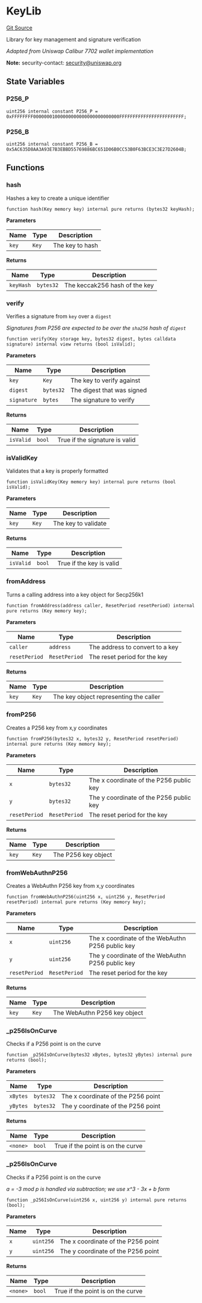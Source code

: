 # KeyLib
[Git Source](https://github.com/Uniswap/emissary/blob/087381249fbc6287846da8c4cb161a0495509338/src/KeyLib.sol)

Library for key management and signature verification

*Adapted from Uniswap Calibur 7702 wallet implementation*

**Note:**
security-contact: security@uniswap.org


## State Variables
### P256_P

```solidity
uint256 internal constant P256_P = 0xFFFFFFFF00000001000000000000000000000000FFFFFFFFFFFFFFFFFFFFFFFF;
```


### P256_B

```solidity
uint256 internal constant P256_B = 0x5AC635D8AA3A93E7B3EBBD55769886BC651D06B0CC53B0F63BCE3C3E27D2604B;
```


## Functions
### hash

Hashes a key to create a unique identifier


```solidity
function hash(Key memory key) internal pure returns (bytes32 keyHash);
```
**Parameters**

|Name|Type|Description|
|----|----|-----------|
|`key`|`Key`|The key to hash|

**Returns**

|Name|Type|Description|
|----|----|-----------|
|`keyHash`|`bytes32`|The keccak256 hash of the key|


### verify

Verifies a signature from `key` over a `digest`

*Signatures from P256 are expected to be over the `sha256` hash of `digest`*


```solidity
function verify(Key storage key, bytes32 digest, bytes calldata signature) internal view returns (bool isValid);
```
**Parameters**

|Name|Type|Description|
|----|----|-----------|
|`key`|`Key`|The key to verify against|
|`digest`|`bytes32`|The digest that was signed|
|`signature`|`bytes`|The signature to verify|

**Returns**

|Name|Type|Description|
|----|----|-----------|
|`isValid`|`bool`|True if the signature is valid|


### isValidKey

Validates that a key is properly formatted


```solidity
function isValidKey(Key memory key) internal pure returns (bool isValid);
```
**Parameters**

|Name|Type|Description|
|----|----|-----------|
|`key`|`Key`|The key to validate|

**Returns**

|Name|Type|Description|
|----|----|-----------|
|`isValid`|`bool`|True if the key is valid|


### fromAddress

Turns a calling address into a key object for Secp256k1


```solidity
function fromAddress(address caller, ResetPeriod resetPeriod) internal pure returns (Key memory key);
```
**Parameters**

|Name|Type|Description|
|----|----|-----------|
|`caller`|`address`|The address to convert to a key|
|`resetPeriod`|`ResetPeriod`|The reset period for the key|

**Returns**

|Name|Type|Description|
|----|----|-----------|
|`key`|`Key`|The key object representing the caller|


### fromP256

Creates a P256 key from x,y coordinates


```solidity
function fromP256(bytes32 x, bytes32 y, ResetPeriod resetPeriod) internal pure returns (Key memory key);
```
**Parameters**

|Name|Type|Description|
|----|----|-----------|
|`x`|`bytes32`|The x coordinate of the P256 public key|
|`y`|`bytes32`|The y coordinate of the P256 public key|
|`resetPeriod`|`ResetPeriod`|The reset period for the key|

**Returns**

|Name|Type|Description|
|----|----|-----------|
|`key`|`Key`|The P256 key object|


### fromWebAuthnP256

Creates a WebAuthn P256 key from x,y coordinates


```solidity
function fromWebAuthnP256(uint256 x, uint256 y, ResetPeriod resetPeriod) internal pure returns (Key memory key);
```
**Parameters**

|Name|Type|Description|
|----|----|-----------|
|`x`|`uint256`|The x coordinate of the WebAuthn P256 public key|
|`y`|`uint256`|The y coordinate of the WebAuthn P256 public key|
|`resetPeriod`|`ResetPeriod`|The reset period for the key|

**Returns**

|Name|Type|Description|
|----|----|-----------|
|`key`|`Key`|The WebAuthn P256 key object|


### _p256IsOnCurve

Checks if a P256 point is on the curve


```solidity
function _p256IsOnCurve(bytes32 xBytes, bytes32 yBytes) internal pure returns (bool);
```
**Parameters**

|Name|Type|Description|
|----|----|-----------|
|`xBytes`|`bytes32`|The x coordinate of the P256 point|
|`yBytes`|`bytes32`|The y coordinate of the P256 point|

**Returns**

|Name|Type|Description|
|----|----|-----------|
|`<none>`|`bool`|True if the point is on the curve|


### _p256IsOnCurve

Checks if a P256 point is on the curve

*a = -3 mod p is handled via subtraction; we use x^3 - 3x + b form*


```solidity
function _p256IsOnCurve(uint256 x, uint256 y) internal pure returns (bool);
```
**Parameters**

|Name|Type|Description|
|----|----|-----------|
|`x`|`uint256`|The x coordinate of the P256 point|
|`y`|`uint256`|The y coordinate of the P256 point|

**Returns**

|Name|Type|Description|
|----|----|-----------|
|`<none>`|`bool`|True if the point is on the curve|


